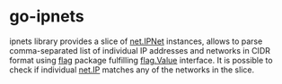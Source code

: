 # go-ipnets

ipnets library provides a slice of [net.IPNet](https://golang.org/pkg/net/#IPNet) instances,
allows to parse comma-separated list of individual IP addresses and networks in CIDR format
using [flag](https://golang.org/pkg/flag/) package fulfilling
[flag.Value](https://golang.org/pkg/flag/#Value) interface. It is possible to check if
individual [net.IP](https://golang.org/pkg/net/#IP) matches any of the networks in the slice.
